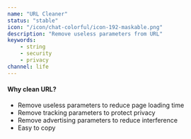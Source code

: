 ```yaml
---
name: "URL Cleaner"
status: "stable"
icon: "/icon/chat-colorful/icon-192-maskable.png"
description: "Remove useless parameters from URL"
keywords:
    - string
    - security
    - privacy
channel: life
---
```


#### Why clean URL?

-   Remove useless parameters to reduce page loading time
-   Remove tracking parameters to protect privacy
-   Remove advertising parameters to reduce interference
-   Easy to copy
